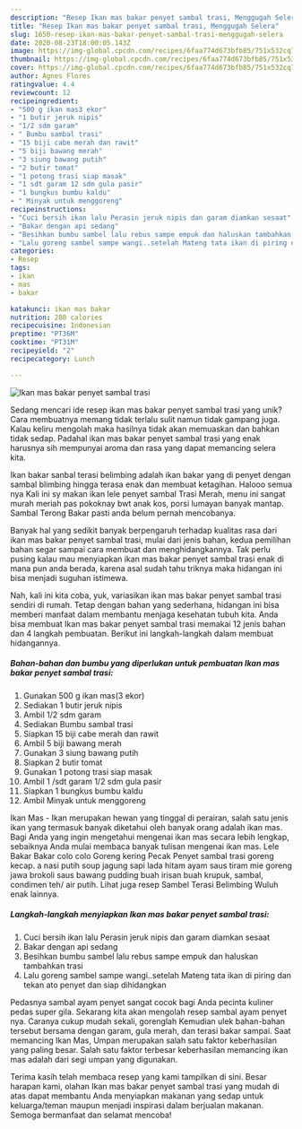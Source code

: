```yaml
---
description: "Resep Ikan mas bakar penyet sambal trasi, Menggugah Selera"
title: "Resep Ikan mas bakar penyet sambal trasi, Menggugah Selera"
slug: 1650-resep-ikan-mas-bakar-penyet-sambal-trasi-menggugah-selera
date: 2020-08-23T18:00:05.143Z
image: https://img-global.cpcdn.com/recipes/6faa774d673bfb85/751x532cq70/ikan-mas-bakar-penyet-sambal-trasi-foto-resep-utama.jpg
thumbnail: https://img-global.cpcdn.com/recipes/6faa774d673bfb85/751x532cq70/ikan-mas-bakar-penyet-sambal-trasi-foto-resep-utama.jpg
cover: https://img-global.cpcdn.com/recipes/6faa774d673bfb85/751x532cq70/ikan-mas-bakar-penyet-sambal-trasi-foto-resep-utama.jpg
author: Agnes Flores
ratingvalue: 4.4
reviewcount: 12
recipeingredient:
- "500 g ikan mas3 ekor"
- "1 butir jeruk nipis"
- "1/2 sdm garam"
- " Bumbu sambal trasi"
- "15 biji cabe merah dan rawit"
- "5 biji bawang merah"
- "3 siung bawang putih"
- "2 butir tomat"
- "1 potong trasi siap masak"
- "1 sdt garam 12 sdm gula pasir"
- "1 bungkus bumbu kaldu"
- " Minyak untuk menggoreng"
recipeinstructions:
- "Cuci bersih ikan lalu Perasin jeruk nipis dan garam diamkan sesaat"
- "Bakar dengan api sedang"
- "Besihkan bumbu sambel lalu rebus sampe empuk dan haluskan tambahkan trasi"
- "Lalu goreng sambel sampe wangi..setelah Mateng tata ikan di piring dan tekan ato penyet dan siap dihidangkan"
categories:
- Resep
tags:
- ikan
- mas
- bakar

katakunci: ikan mas bakar 
nutrition: 280 calories
recipecuisine: Indonesian
preptime: "PT36M"
cooktime: "PT31M"
recipeyield: "2"
recipecategory: Lunch

---
```



![Ikan mas bakar penyet sambal trasi](https://img-global.cpcdn.com/recipes/6faa774d673bfb85/751x532cq70/ikan-mas-bakar-penyet-sambal-trasi-foto-resep-utama.jpg)

Sedang mencari ide resep ikan mas bakar penyet sambal trasi yang unik? Cara membuatnya memang tidak terlalu sulit namun tidak gampang juga. Kalau keliru mengolah maka hasilnya tidak akan memuaskan dan bahkan tidak sedap. Padahal ikan mas bakar penyet sambal trasi yang enak harusnya sih mempunyai aroma dan rasa yang dapat memancing selera kita.

Ikan bakar sanbal terasi belimbing adalah ikan bakar yang di penyet dengan sambal blimbing hingga terasa enak dan membuat ketagihan. Halooo semua nya Kali ini sy makan ikan lele penyet sambal Trasi Merah, menu ini sangat murah meriah pas pokoknay bwt anak kos, porsi lumayan banyak mantap. Sambal Terong Bakar pasti anda belum pernah mencobanya.

Banyak hal yang sedikit banyak berpengaruh terhadap kualitas rasa dari ikan mas bakar penyet sambal trasi, mulai dari jenis bahan, kedua pemilihan bahan segar sampai cara membuat dan menghidangkannya. Tak perlu pusing kalau mau menyiapkan ikan mas bakar penyet sambal trasi enak di mana pun anda berada, karena asal sudah tahu triknya maka hidangan ini bisa menjadi suguhan istimewa.


Nah, kali ini kita coba, yuk, variasikan ikan mas bakar penyet sambal trasi sendiri di rumah. Tetap dengan bahan yang sederhana, hidangan ini bisa memberi manfaat dalam membantu menjaga kesehatan tubuh kita. Anda bisa membuat Ikan mas bakar penyet sambal trasi memakai 12 jenis bahan dan 4 langkah pembuatan. Berikut ini langkah-langkah dalam membuat hidangannya.

<!--inarticleads1-->

##### Bahan-bahan dan bumbu yang diperlukan untuk pembuatan Ikan mas bakar penyet sambal trasi:

1. Gunakan 500 g ikan mas(3 ekor)
1. Sediakan 1 butir jeruk nipis
1. Ambil 1/2 sdm garam
1. Sediakan  Bumbu sambal trasi
1. Siapkan 15 biji cabe merah dan rawit
1. Ambil 5 biji bawang merah
1. Gunakan 3 siung bawang putih
1. Siapkan 2 butir tomat
1. Gunakan 1 potong trasi siap masak
1. Ambil 1 /sdt garam 1/2 sdm gula pasir
1. Siapkan 1 bungkus bumbu kaldu
1. Ambil  Minyak untuk menggoreng


Ikan Mas - Ikan merupakan hewan yang tinggal di perairan, salah satu jenis ikan yang termasuk banyak diketahui oleh banyak orang adalah ikan mas. Bagi Anda yang ingin mengetahui mengenai ikan mas secara lebih lengkap, sebaiknya Anda mulai membaca banyak tulisan mengenai ikan mas. Lele Bakar Bakar colo colo Goreng kering Pecak Penyet sambal trasi goreng kecap. a nasi putih soup jagung sapi lada hitam ayam saus tiram mie goreng jawa brokoli saus bawang pudding buah irisan buah krupuk, sambal, condimen teh/ air putih. Lihat juga resep Sambel Terasi Belimbing Wuluh enak lainnya. 

<!--inarticleads2-->

##### Langkah-langkah menyiapkan Ikan mas bakar penyet sambal trasi:

1. Cuci bersih ikan lalu Perasin jeruk nipis dan garam diamkan sesaat
1. Bakar dengan api sedang
1. Besihkan bumbu sambel lalu rebus sampe empuk dan haluskan tambahkan trasi
1. Lalu goreng sambel sampe wangi..setelah Mateng tata ikan di piring dan tekan ato penyet dan siap dihidangkan


Pedasnya sambal ayam penyet sangat cocok bagi Anda pecinta kuliner pedas super gila. Sekarang kita akan mengolah resep sambal ayam penyet nya. Caranya cukup mudah sekali, gorenglah Kemudian ulek bahan-bahan tersebut bersama dengan garam, gula merah, dan terasi bakar sampai. Saat memancing Ikan Mas, Umpan merupakan salah satu faktor keberhasilan yang paling besar. Salah satu faktor terbesar keberhasilan memancing ikan mas adalah dari segi umpan yang digunakan. 

Terima kasih telah membaca resep yang kami tampilkan di sini. Besar harapan kami, olahan Ikan mas bakar penyet sambal trasi yang mudah di atas dapat membantu Anda menyiapkan makanan yang sedap untuk keluarga/teman maupun menjadi inspirasi dalam berjualan makanan. Semoga bermanfaat dan selamat mencoba!
